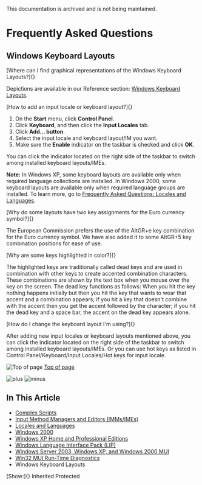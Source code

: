 This documentation is archived and is not being maintained.

# Frequently Asked Questions

## Windows Keyboard Layouts

[Where can I find graphical representations of the Windows Keyboard Layouts?]{}

Depictions are available in our Reference section: [Windows Keyboard Layouts](https://msdn.microsoft.com/en-us/goglobal/bb964651 "Windows Keyboard Layouts").

[How to add an input locale or keyboard layout?]{}

1.  On the **Start** menu, click **Control Panel**.
2.  Click **Keyboard**, and then click the **Input Locales** tab.
3.  Click **Add... button**.
4.  Select the input locale and keyboard layout/IM you want.
5.  Make sure the **Enable** indicator on the taskbar is checked and click **OK**.

You can click the indicator located on the right side of the taskbar to switch among installed keyboard layouts/IMEs.

**Note:** In Windows XP, some keyboard layouts are available only when required language collections are installed. In Windows 2000, some keyboard layouts are available only when required language groups are installed. To learn more, go to [Frequently Asked Questions: Locales and Languages](https://msdn.microsoft.com/en-us/goglobal/bb688174).

[Why do some layouts have two key assignments for the Euro currency symbol?]{}

The European Commission prefers the use of the AltGR+e key combination for the Euro currency symbol. We have also added it to some AltGR+5 key combination positions for ease of use.

[Why are some keys highlighted in color?]{}

The highlighted keys are traditionally called dead keys and are used in combination with other keys to create accented combination characters. These combinations are shown by the text box when you mouse over the key on the screen. The dead key functions as follows: When you hit the key nothing happens initially but then you hit the key that wants to wear that accent and a combination appears; if you hit a key that doesn't combine with the accent then you get the accent followed by the character; if you hit the dead key and a space bar, the accent on the dead key appears alone.

[How do I change the keyboard layout I'm using?]{}

After adding new input locales or keyboard layouts mentioned above, you can click the indicator located on the right side of the taskbar to switch among installed keyboard layouts/IMEs. Or you can use hot keys as listed in Control Panel/Keyboard/Input Locales/Hot keys for input locale.

![Top of page](https://i-msdn.sec.s-msft.com/en-us/goglobal/bb688179.arrow_px_up(en-us).gif) [Top of page](#top)

![plus](https://i-msdn.sec.s-msft.com/dynimg/IC856276.gif "plus") ![minus](https://i-msdn.sec.s-msft.com/dynimg/IC856275.gif "minus")

## In This Article

-   [Complex Scripts](https://msdn.microsoft.com/en-us/goglobal/bb688172 "Complex Scripts")
-   [Input Method Managers and Editors (IMMs/IMEs)](https://msdn.microsoft.com/en-us/goglobal/bb688173 "Input Method Managers and Editors (IMMs/IMEs)")
-   [Locales and Languages](https://msdn.microsoft.com/en-us/goglobal/bb688174 "Locales and Languages")
-   [Windows 2000](https://msdn.microsoft.com/en-us/goglobal/bb688175 "Windows 2000")
-   [Windows XP Home and Professional Editions](https://msdn.microsoft.com/en-us/goglobal/bb688176 "Windows XP Home and Professional Editions")
-   [Windows Language Interface Pack (LIP)](https://msdn.microsoft.com/en-us/goglobal/bb688177 "Windows Language Interface Pack (LIP)")
-   [Windows Server 2003, Windows XP, and Windows 2000 MUI](https://msdn.microsoft.com/en-us/goglobal/bb688178 "Windows Server 2003, Windows XP & Windows 2000 MUI ")
-   [Win32 MUI Run-Time Diagnostics](https://msdn.microsoft.com/en-us/goglobal/bb688098 "Win32 MUI Run-Time Diagnostics")
-   Windows Keyboard Layouts

[Show:]{} Inherited Protected
